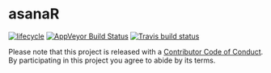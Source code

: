 # asanaR
[![lifecycle](https://img.shields.io/badge/lifecycle-experimental-orange.svg)](https://www.tidyverse.org/lifecycle/#experimental)
[![AppVeyor Build Status](https://ci.appveyor.com/ryantsullivan/asanaR)](https://ci.appveyor.com/api/projects/status/github//ryantsullivan/asanaR/?branch=master&svg=true)
[![Travis build status](https://travis-ci.org/ryantsullivan/asanaR.svg?branch=master)](https://travis-ci.org/ryantsullivan/asanaR)

Please note that this project is released with a [Contributor Code of Conduct](CODE_OF_CONDUCT.md).
By participating in this project you agree to abide by its terms.

